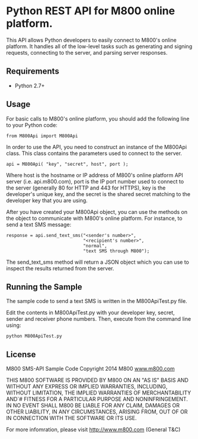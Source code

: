 Python REST API for M800 online platform.
=========================================

This API allows Python developers to easily connect to M800's online
platform. It handles all of the low-level tasks such as generating and
signing requests, connecting to the server, and parsing server
responses.

Requirements
------------
* Python 2.7+

Usage
-----
For basic calls to M800's online platform, you should add the following
line to your Python code:

```
from M800Api import M800Api
```

In order to use the API, you need to construct an instance of the
M800Api class. This class contains the parameters used to connect to
the server.

```
api = M800Api( "key", "secret", host", port );
```

Where host is the hostname or IP address of M800's online platform API
server (i.e. api.m800.com), port is the IP port number used to connect
to the server (generally 80 for HTTP and 443 for HTTPS), key is the
developer's unique key, and the secret is the shared secret matching to
the developer key that you are using.

After you have created your M800Api object, you can use the methods on
the object to communicate with M800's online platform. For instance, to
send a text SMS message:

```
response = api.send_text_sms("<sender's number>",
                             "<recipient's number>",
                             "normal",
                             "text SMS through M800");
```

The send_text_sms method will return a JSON object which you can use to
inspect the results returned from the server.

Running the Sample
------------------

The sample code to send a text SMS is written in the M800ApiTest.py file.

Edit the contents in M800ApiTest.py with your developer key, secret,
sender and receiver phone numbers. Then, execute from the command line
using:

```
python M800ApiTest.py
```

License
-------

M800 SMS-API Sample Code
Copyright 2014 M800 www.m800.com


THIS M800 SOFTWARE IS PROVIDED BY M800 ON AN "AS IS" BASIS AND WITHOUT
ANY EXPRESS OR IMPLIED WARRANTIES, INCLUDING, WITHOUT LIMITATION, THE
IMPLIED WARRANTIES OF MERCHANTABILITY AND`# FITNESS FOR A PARTICULAR
PURPOSE AND NONINFRINGEMENT. IN NO EVENT SHALL M800 BE LIABLE FOR ANY
CLAIM, DAMAGES OR OTHER LIABILITY, IN ANY CIRCUMSTANCES, ARISING FROM,
OUT OF OR IN CONNECTION WITH THE SOFTWARE OR ITS USE.

For more infomration, please visit <http://www.m800.com> (General T&C)
